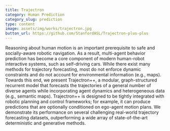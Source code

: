 ```yaml
---
title: Trajectron
category: Human Prediction
category_slug: prediction
type: content
image: assets/img/works/trajectron.jpg
button_url: https://github.com/StanfordASL/Trajectron-plus-plus
---
```


Reasoning about human motion is an important prerequisite to safe and socially-aware robotic navigation. As a result, multi-agent behavior prediction has become a core component of modern human-robot interactive systems, such as self-driving cars. While there exist many methods for trajectory forecasting, most do not enforce dynamic constraints and do not account for environmental information (e.g., maps). Towards this end, we present Trajectron++, a modular, graph-structured recurrent model that forecasts the trajectories of a general number of diverse agents while incorporating agent dynamics and heterogeneous data (e.g., semantic maps). Trajectron++ is designed to be tightly integrated with robotic planning and control frameworks; for example, it can produce predictions that are optionally conditioned on ego-agent motion plans. We demonstrate its performance on several challenging real-world trajectory forecasting datasets, outperforming a wide array of state-of-the-art deterministic and generative methods.